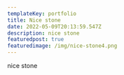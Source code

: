 ```yaml
---
templateKey: portfolio
title: Nice stone
date: 2022-05-09T20:13:59.547Z
description: nice stone
featuredpost: true
featuredimage: /img/nice-stone4.png
---
```

nice stone
